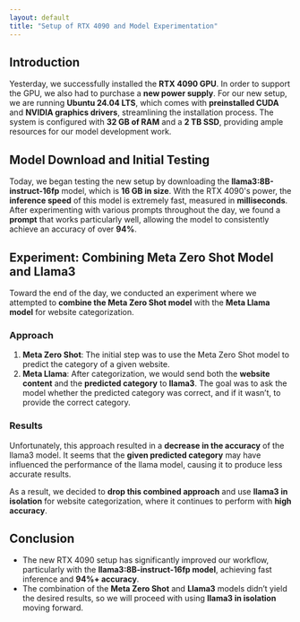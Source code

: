 ```yaml
---
layout: default
title: "Setup of RTX 4090 and Model Experimentation"
---
```


## Introduction

Yesterday, we successfully installed the **RTX 4090 GPU**. In order to support the GPU, we also had to purchase a **new power supply**. For our new setup, we are running **Ubuntu 24.04 LTS**, which comes with **preinstalled CUDA** and **NVIDIA graphics drivers**, streamlining the installation process. The system is configured with **32 GB of RAM** and a **2 TB SSD**, providing ample resources for our model development work.

## Model Download and Initial Testing

Today, we began testing the new setup by downloading the **llama3:8B-instruct-16fp** model, which is **16 GB in size**. With the RTX 4090's power, the **inference speed** of this model is extremely fast, measured in **milliseconds**. After experimenting with various prompts throughout the day, we found a **prompt** that works particularly well, allowing the model to consistently achieve an accuracy of over **94%**.

## Experiment: Combining Meta Zero Shot Model and Llama3

Toward the end of the day, we conducted an experiment where we attempted to **combine the Meta Zero Shot model** with the **Meta Llama model** for website categorization.

### Approach
1. **Meta Zero Shot**: The initial step was to use the Meta Zero Shot model to predict the category of a given website.
2. **Meta Llama**: After categorization, we would send both the **website content** and the **predicted category** to **llama3**. The goal was to ask the model whether the predicted category was correct, and if it wasn’t, to provide the correct category.

### Results
Unfortunately, this approach resulted in a **decrease in the accuracy** of the llama3 model. It seems that the **given predicted category** may have influenced the performance of the llama model, causing it to produce less accurate results. 

As a result, we decided to **drop this combined approach** and use **llama3 in isolation** for website categorization, where it continues to perform with **high accuracy**.

## Conclusion

- The new RTX 4090 setup has significantly improved our workflow, particularly with the **llama3:8B-instruct-16fp model**, achieving fast inference and **94%+ accuracy**.
- The combination of the **Meta Zero Shot** and **Llama3** models didn’t yield the desired results, so we will proceed with using **llama3 in isolation** moving forward.

